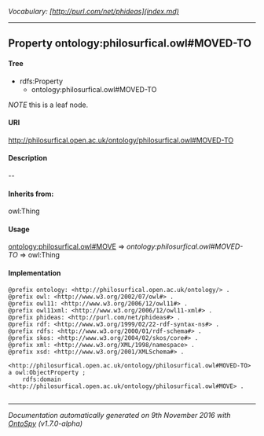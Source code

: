 _Vocabulary: [http://purl.com/net/phideas](index.md)_ 

---	
	




    


## Property ontology:philosurfical.owl#MOVED-TO


#### Tree

* rdfs:Property
    * ontology:philosurfical.owl#MOVED-TO





*NOTE* this is a leaf node.


#### URI
http://philosurfical.open.ac.uk/ontology/philosurfical.owl#MOVED-TO

#### Description
--


#### Inherits from:
owl:Thing



#### Usage


[ontology:philosurfical.owl#MOVE](class-ontologyphilosurficalowlmove.md) 
=&gt;&nbsp;_ontology:philosurfical.owl#MOVED-TO_&nbsp;=&gt;&nbsp;owl:Thing

#### Implementation
```
@prefix ontology: <http://philosurfical.open.ac.uk/ontology/> .
@prefix owl: <http://www.w3.org/2002/07/owl#> .
@prefix owl11: <http://www.w3.org/2006/12/owl11#> .
@prefix owl11xml: <http://www.w3.org/2006/12/owl11-xml#> .
@prefix phideas: <http://purl.com/net/phideas#> .
@prefix rdf: <http://www.w3.org/1999/02/22-rdf-syntax-ns#> .
@prefix rdfs: <http://www.w3.org/2000/01/rdf-schema#> .
@prefix skos: <http://www.w3.org/2004/02/skos/core#> .
@prefix xml: <http://www.w3.org/XML/1998/namespace> .
@prefix xsd: <http://www.w3.org/2001/XMLSchema#> .

<http://philosurfical.open.ac.uk/ontology/philosurfical.owl#MOVED-TO> a owl:ObjectProperty ;
    rdfs:domain <http://philosurfical.open.ac.uk/ontology/philosurfical.owl#MOVE> .


```










---

_Documentation automatically generated on 9th November 2016 with [OntoSpy](http://ontospy.readthedocs.org/ "Open") (v1.7.0-alpha)_